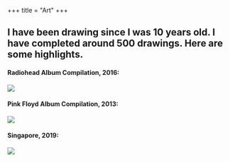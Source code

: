 +++
title = "Art"
+++

## **I have been drawing since I was 10 years old. I have completed around 500 drawings. Here are some highlights.**

#### Radiohead Album Compilation, 2016:

![](/img/icon-512.png)

#### Pink Floyd Album Compilation, 2013:

![](/img/icon-512.png)

#### Singapore, 2019:

![](/img/icon-512.png)

